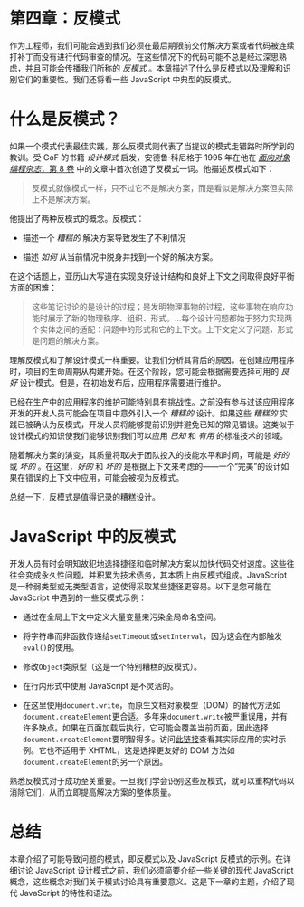 # 第四章：反模式

作为工程师，我们可能会遇到我们必须在最后期限前交付解决方案或者代码被连续打补丁而没有进行代码审查的情况。在这些情况下的代码可能不总是经过深思熟虑，并且可能会传播我们所称的 *反模式* 。本章描述了什么是反模式以及理解和识别它们的重要性。我们还将看一些 JavaScript 中典型的反模式。

# 什么是反模式？

如果一个模式代表最佳实践，那么反模式则代表了当提议的模式走错路时所学到的教训。受 GoF 的书籍 *设计模式* 启发，安德鲁·科尼格于 1995 年在他在 [*面向对象编程杂志*，第 8 卷](https://oreil.ly/Megyr) 中的文章中首次创造了反模式一词。他描述反模式如下：

> 反模式就像模式一样，只不过它不是解决方案，而是看似是解决方案但实际上不是解决方案。

他提出了两种反模式的概念。反模式：

+   描述一个 *糟糕的* 解决方案导致发生了不利情况

+   描述 *如何* 从当前情况中脱身并找到一个好的解决方案。

在这个话题上，亚历山大写道在实现良好设计结构和良好上下文之间取得良好平衡方面的困难：

> 这些笔记讨论的是设计的过程；是发明物理事物的过程，这些事物在响应功能时展示了新的物理秩序、组织、形式。...每个设计问题都始于努力实现两个实体之间的适配：问题中的形式和它的上下文。上下文定义了问题，形式是问题的解决方案。

理解反模式和了解设计模式一样重要。让我们分析其背后的原因。在创建应用程序时，项目的生命周期从构建开始。在这个阶段，您可能会根据需要选择可用的 *良好* 设计模式。但是，在初始发布后，应用程序需要进行维护。

已经在生产中的应用程序的维护可能特别具有挑战性。之前没有参与过该应用程序开发的开发人员可能会在项目中意外引入一个 *糟糕的* 设计。如果这些 *糟糕的* 实践已被确认为反模式，开发人员将能够提前识别并避免已知的常见错误。这类似于设计模式的知识使我们能够识别我们可以应用 *已知* 和 *有用* 的标准技术的领域。

随着解决方案的演变，其质量将取决于团队投入的技能水平和时间，可能是 *好的* 或 *坏的* 。在这里，*好的* 和 *坏的* 是根据上下文来考虑的——一个“完美”的设计如果在错误的上下文中应用，可能会被视为反模式。

总结一下，反模式是值得记录的糟糕设计。

# JavaScript 中的反模式

开发人员有时会明知故犯地选择捷径和临时解决方案以加快代码交付速度。这些往往会变成永久性问题，并积累为技术债务，其本质上由反模式组成。JavaScript 是一种弱类型或无类型语言，这使得采取某些捷径更容易。以下是您可能在 JavaScript 中遇到的一些反模式示例：

+   通过在全局上下文中定义大量变量来污染全局命名空间。

+   将字符串而非函数传递给`setTimeout`或`setInterval`，因为这会在内部触发`eval()`的使用。

+   修改`Object`类原型（这是一个特别糟糕的反模式）。

+   在行内形式中使用 JavaScript 是不灵活的。

+   在这里使用`document.write`，而原生文档对象模型（DOM）的替代方法如`document.createElement`更合适。多年来`document.write`被严重误用，并有许多缺点。如果在页面加载后执行，它可能会覆盖当前页面，因此选择`document.createElement`要明智得多。访问[此链接](https://oreil.ly/kc1c0)查看其实际应用的实时示例。它也不适用于 XHTML，这是选择更友好的 DOM 方法如`document.createElement`的另一个原因。

熟悉反模式对于成功至关重要。一旦我们学会识别这些反模式，就可以重构代码以消除它们，从而立即提高解决方案的整体质量。

# 总结

本章介绍了可能导致问题的模式，即反模式以及 JavaScript 反模式的示例。在详细讨论 JavaScript 设计模式之前，我们必须简要介绍一些关键的现代 JavaScript 概念，这些概念对我们关于模式讨论具有重要意义。这是下一章的主题，介绍了现代 JavaScript 的特性和语法。
